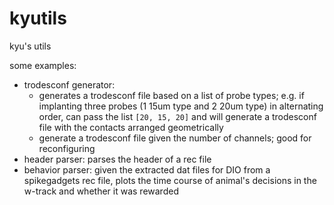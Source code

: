 # kyutils

kyu's utils

some examples:
- trodesconf generator:
  - generates a trodesconf file based on a list of probe types; e.g. if implanting three probes (1 15um type and 2 20um type) in alternating order, can pass the list `[20, 15, 20]` and will generate a trodesconf file with the contacts arranged geometrically
  - generate a trodesconf file given the number of channels; good for reconfiguring
- header parser: parses the header of a rec file
- behavior parser: given the extracted dat files for DIO from a spikegadgets rec file, plots the time course of animal's decisions in the w-track and whether it was rewarded